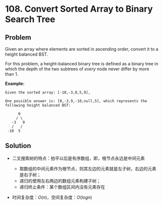 #  108. Convert Sorted Array to Binary Search Tree

## Problem

Given an array where elements are sorted in ascending order, convert it to a height balanced BST.

For this problem, a height-balanced binary tree is defined as a binary tree in which the depth of the two subtrees of *every* node never differ by more than 1.

**Example:**

```
Given the sorted array: [-10,-3,0,5,9],

One possible answer is: [0,-3,9,-10,null,5], which represents the following height balanced BST:

      0
     / \
   -3   9
   /   /
 -10  5
```



## Solution

- 二叉搜索树的特点：拍平以后是有序数组，即，根节点永远是中间元素

  - 取数组的中间元素作为根节点，则其左边的元素就是左子树，右边的元素是右子树；
  - 递归的使用左右两边的数组元素构建子树；
  - 递归终止条件：某个数组区间内没有元素存在

- 时间复杂度：$O(n)$，空间复杂度：$O(logn)$

  